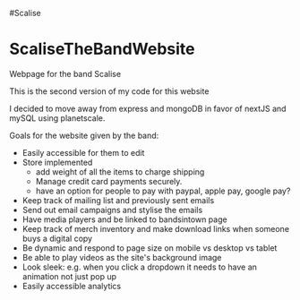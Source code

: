 #Scalise
# ScaliseTheBandWebsite
Webpage for the band Scalise

This is the second version of my code for this website

I decided to move away from express and mongoDB in favor of nextJS and mySQL using planetscale.


Goals for the website given by the band:

- Easily accessible for them to edit
- Store implemented
  + add weight of all the items to charge shipping
  + Manage credit card payments securely.
  + have an option for people to pay with paypal, apple pay, google pay?	
- Keep track of mailing list and previously sent emails
- Send out email campaigns and stylise the emails
- Have media players and be linked to bandsintown page
- Keep track of merch inventory and make download links when someone buys a digital copy
- Be dynamic and respond to page size on mobile vs desktop vs tablet
- Be able to play videos as the site's background image
- Look sleek: e.g. when you click a dropdown it needs to have an animation not just pop up
- Easily accessible analytics
